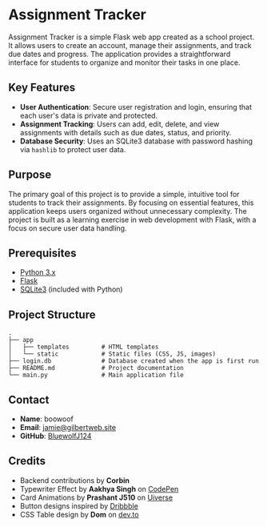 # Assignment Tracker

Assignment Tracker is a simple Flask web app created as a school project. It allows users to create an account, manage their assignments, and track due dates and progress. The application provides a straightforward interface for students to organize and monitor their tasks in one place.

## Key Features

- **User Authentication**: Secure user registration and login, ensuring that each user's data is private and protected.
- **Assignment Tracking**: Users can add, edit, delete, and view assignments with details such as due dates, status, and priority.
- **Database Security**: Uses an SQLite3 database with password hashing via `hashlib` to protect user data.

## Purpose

The primary goal of this project is to provide a simple, intuitive tool for students to track their assignments. By focusing on essential features, this application keeps users organized without unnecessary complexity. The project is built as a learning exercise in web development with Flask, with a focus on secure user data handling.

## Prerequisites

- [Python 3.x](https://www.python.org/downloads/)
- [Flask](https://flask.palletsprojects.com/)
- [SQLite3](https://www.sqlite.org/download.html) (included with Python)

## Project Structure

```
.
├── app
│   ├── templates         # HTML templates
│   └── static            # Static files (CSS, JS, images)
├── login.db              # Database created when the app is first run
├── README.md             # Project documentation
└── main.py               # Main application file
```

## Contact

- **Name**: boowoof
- **Email**: jamie@gilbertweb.site
- **GitHub**: [BluewolfJ124](https://github.com/BluewolfJ124)

## Credits

- Backend contributions by **Corbin**
- Typewriter Effect by **Aakhya Singh** on [CodePen](https://codepen.io/aakhya/pen/wQWZXV)
- Card Animations by **Prashant J510** on [Uiverse](https://uiverse.io/prashantj510/breezy-otter-62)
- Button designs inspired by [Dribbble](https://dribbble.com/)
- CSS Table design by **Dom** on [dev.to](https://dev.to/dcodeyt/creating-beautiful-html-tables-with-css-428l)
